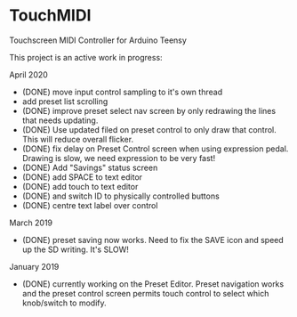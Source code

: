 # TouchMIDI
Touchscreen MIDI Controller for Arduino Teensy

This project is an active work in progress:

April 2020
- (DONE) move input control sampling to it's own thread
- add preset list scrolling
- (DONE) improve preset select nav screen by only redrawing the lines that needs updating.
- (DONE) Use updated filed on preset control to only draw that control. This will reduce overall flicker.
- (DONE) fix delay on Preset Control screen when using expression pedal. Drawing is slow, we need expression to be very fast!
- (DONE) Add "Savings" status screen
- (DONE) add SPACE to text editor
- (DONE) add touch to text editor
- (DONE) and switch ID to physically controlled buttons
- (DONE) centre text label over control

March 2019
- (DONE) preset saving now works. Need to fix the SAVE icon and speed up the SD writing. It's SLOW!

January 2019
- (DONE) currently working on the Preset Editor. Preset navigation works and the preset control screen permits touch control to select which knob/switch to modify.
